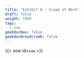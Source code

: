 ```yaml
---
title: "Exhibit A - Scope of Work"
draft: false
weight: 5000
tags:
  - sow
geekdocNav: false
geekdocBreadcrumb: false
---
```


{{< sow id=`sow` >}}
